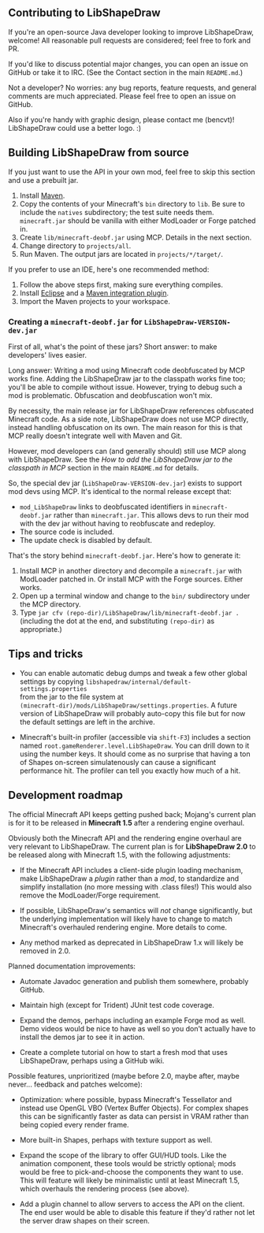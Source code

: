 ## Contributing to LibShapeDraw

If you're an open-source Java developer looking to improve LibShapeDraw,
welcome! All reasonable pull requests are considered; feel free to fork and PR.

If you'd like to discuss potential major changes, you can open an issue on
GitHub or take it to IRC. (See the Contact section in the main `README.md`.)

Not a developer? No worries: any bug reports, feature requests, and general
comments are much appreciated. Please feel free to open an issue on GitHub.

Also if you're handy with graphic design, please contact me (bencvt)!
LibShapeDraw could use a better logo. :)

## Building LibShapeDraw from source

If you just want to use the API in your own mod, feel free to skip this section
and use a prebuilt jar.

1.  Install [Maven](http://maven.apache.org/).
2.  Copy the contents of your Minecraft's `bin` directory to `lib`. Be sure to
    include the `natives` subdirectory; the test suite needs them.
    `minecraft.jar` should be vanilla with either ModLoader or Forge patched in.
3.  Create `lib/minecraft-deobf.jar` using MCP. Details in the next section.
4.  Change directory to `projects/all`.
5.  Run Maven. The output jars are located in `projects/*/target/`.

If you prefer to use an IDE, here's one recommended method:

1.  Follow the above steps first, making sure everything compiles.
2.  Install [Eclipse](http://www.eclipse.org/) and a
    [Maven integration plugin](http://wiki.eclipse.org/M2E).
3.  Import the Maven projects to your workspace.

### Creating a `minecraft-deobf.jar` for `LibShapeDraw-VERSION-dev.jar`

First of all, what's the point of these jars? Short answer: to make developers'
lives easier.

Long answer: Writing a mod using Minecraft code deobfuscated by MCP works fine.
Adding the LibShapeDraw jar to the classpath works fine too; you'll be able to
compile without issue. However, trying to debug such a mod is problematic.
Obfuscation and deobfuscation won't mix.

By necessity, the main release jar for LibShapeDraw references obfuscated
Minecraft code. As a side note, LibShapeDraw does not use MCP directly, instead
handling obfuscation on its own. The main reason for this is that MCP really
doesn't integrate well with Maven and Git.

However, mod developers can (and generally should) still use MCP along with
LibShapeDraw. See the *How to add the LibShapeDraw jar to the classpath in MCP*
section in the main `README.md` for details.

So, the special dev jar (`LibShapeDraw-VERSION-dev.jar`) exists to support mod
devs using MCP. It's identical to the normal release except that:

 +  `mod_LibShapeDraw` links to deobfuscated identifiers in
    `minecraft-deobf.jar` rather than `minecraft.jar`. This allows devs to run
    their mod with the dev jar without having to reobfuscate and redeploy.
 +  The source code is included.
 +  The update check is disabled by default.

That's the story behind `minecraft-deobf.jar`. Here's how to generate it:

1.  Install MCP in another directory and decompile a `minecraft.jar` with
    ModLoader patched in. Or install MCP with the Forge sources. Either works.
2.  Open up a terminal window and change to the `bin/` subdirectory under the
    MCP directory.
3.  Type `jar cfv (repo-dir)/LibShapeDraw/lib/minecraft-deobf.jar .` (including
    the dot at the end, and substituting `(repo-dir)` as appropriate.)

## Tips and tricks

 +  You can enable automatic debug dumps and tweak a few other global settings
    by copying `libshapedraw/internal/default-settings.properties`  
    from the jar to the file system at  
    `(minecraft-dir)/mods/LibShapeDraw/settings.properties`. A future version
    of LibShapeDraw will probably auto-copy this file but for now the default
    settings are left in the archive.

 +  Minecraft's built-in profiler (accessible via `shift-F3`) includes a
    section named `root.gameRenderer.level.LibShapeDraw`. You can drill down to
    it using the number keys. It should come as no surprise that having a ton of
    Shapes on-screen simulatenously can cause a significant performance hit. The
    profiler can tell you exactly how much of a hit.

## Development roadmap

The official Minecraft API keeps getting pushed back; Mojang's current plan is
for it to be released in **Minecraft 1.5** after a rendering engine overhaul.

Obviously both the Minecraft API and the rendering engine overhaul are very
relevant to LibShapeDraw. The current plan is for **LibShapeDraw 2.0** to be
released along with Minecraft 1.5, with the following adjustments:

 +  If the Minecraft API includes a client-side plugin loading mechanism, make
    LibShapeDraw a *plugin* rather than a *mod*, to standardize and simplify
    installation (no more messing with .class files!) This would also remove the
    ModLoader/Forge requirement.

 +  If possible, LibShapeDraw's semantics will *not* change significantly, but
    the underlying implementation will likely have to change to match
    Minecraft's overhauled rendering engine. More details to come.

 +  Any method marked as deprecated in LibShapeDraw 1.x will likely be removed
    in 2.0.

Planned documentation improvements:

 +  Automate Javadoc generation and publish them somewhere, probably GitHub.

 +  Maintain high (except for Trident) JUnit test code coverage.

 +  Expand the demos, perhaps including an example Forge mod as well. Demo
    videos would be nice to have as well so you don't actually have to install
    the demos jar to see it in action.

 +  Create a complete tutorial on how to start a fresh mod that uses
    LibShapeDraw, perhaps using a GitHub wiki.

Possible features, unprioritized (maybe before 2.0, maybe after, maybe never...
feedback and patches welcome):

 +  Optimization: where possible, bypass Minecraft's Tessellator and instead use
    OpenGL VBO (Vertex Buffer Objects). For complex shapes this can be
    significantly faster as data can persist in VRAM rather than being copied
    every render frame.

 +  More built-in Shapes, perhaps with texture support as well.

 +  Expand the scope of the library to offer GUI/HUD tools. Like the animation
    component, these tools would be strictly optional; mods would be free to
    pick-and-choose the components they want to use. This will feature will
    likely be minimalistic until at least Minecraft 1.5, which overhauls the
    rendering process (see above).

 +  Add a plugin channel to allow servers to access the API on the client.
    The end user would be able to disable this feature if they'd rather not let
    the server draw shapes on their screen.
